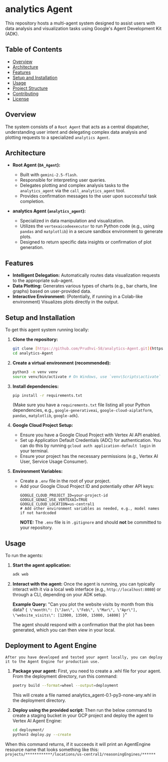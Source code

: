 # analytics Agent

This repository hosts a multi-agent system designed to assist users with data analysis and visualization tasks using Google's Agent Development Kit (ADK).

## Table of Contents

- [Overview](#overview)
- [Architecture](#architecture)
- [Features](#features)
- [Setup and Installation](#setup-and-installation)
- [Usage](#usage)
- [Project Structure](#project-structure)
- [Contributing](#contributing)
- [License](#license)

## Overview

The system consists of a `Root Agent` that acts as a central dispatcher, understanding user intent and delegating complex data analysis and plotting requests to a specialized `analytics Agent`.

## Architecture

- **Root Agent (`DA_Agent`):**
    - Built with `gemini-2.5-flash`.
    - Responsible for interpreting user queries.
    - Delegates plotting and complex analysis tasks to the `analytics_agent` via the `call_analytics_agent` tool.
    - Provides confirmation messages to the user upon successful task completion.

- **analytics Agent (`analytics_agent`):**
    - Specialized in data manipulation and visualization.
    - Utilizes the `vertexaicodeexecutor` to run Python code (e.g., using `pandas` and `matplotlib`) in a secure sandbox environment to generate plots.
    - Designed to return specific data insights or confirmation of plot generation.

## Features

- **Intelligent Delegation:** Automatically routes data visualization requests to the appropriate sub-agent.
- **Data Plotting:** Generates various types of charts (e.g., bar charts, line graphs) based on user-provided data.
- **Interactive Environment:** (Potentially, if running in a Colab-like environment) Visualizes plots directly in the output.

## Setup and Installation

To get this agent system running locally:

1.  **Clone the repository:**
    ```bash
    git clone [https://github.com/Prudhvi-58/analytics-Agent.git](https://github.com/Prudhvi-58/analytics-Agent.git)
    cd analytics-Agent
    ```

2.  **Create a virtual environment (recommended):**
    ```bash
    python3 -m venv venv
    source venv/bin/activate # On Windows, use `venv\Scripts\activate`
    ```

3.  **Install dependencies:**
    ```bash
    pip install -r requirements.txt
    ```
    (Make sure you have a `requirements.txt` file listing all your Python dependencies, e.g., `google-generativeai`, `google-cloud-aiplatform`, `pandas`, `matplotlib`, `google-adk`).

4.  **Google Cloud Project Setup:**
    - Ensure you have a Google Cloud Project with Vertex AI API enabled.
    - Set up Application Default Credentials (ADC) for authentication. You can do this by running `gcloud auth application-default login` in your terminal.
    - Ensure your project has the necessary permissions (e.g., Vertex AI User, Service Usage Consumer).

5.  **Environment Variables:**
    - Create a `.env` file in the root of your project.
    - Add your Google Cloud Project ID and potentially other API keys:
      ```
      GOOGLE_CLOUD_PROJECT_ID=your-project-id
      GOOGLE_GENAI_USE_VERTEXAI=TRUE
      GOOGLE_CLOUD_LOCATION=us-central1
      # Add other environment variables as needed, e.g., model names if not hardcoded
      ```
      **NOTE:** The `.env` file is in `.gitignore` and should **not** be committed to your repository.

## Usage

To run the agents:

1.  **Start the agent application:**
    ```bash
    adk web 
    ```

2.  **Interact with the agent:**
    Once the agent is running, you can typically interact with it via a local web interface (e.g., `http://localhost:8080`) or through a CLI, depending on your ADK setup.

    **Example Query:**
    "Can you plot the website visits by month from this data?
    `{ \"month\": [\"Jan\", \"Feb\", \"Mar\", \"Apr\"], \"website_visits\": [12000, 13500, 15000, 14800] }`"

    The agent should respond with a confirmation that the plot has been generated, which you can then view in your local.

## Deployment to Agent Engine

    After you have developed and tested your agent locally, you can deploy it to the Agent Engine for production use.

1.  **Package your agent:**
    First, you need to create a .whl file for your agent. From the deployment directory, run this command:
    ```bash
    poetry build --format=wheel --output=deployment
    ```
    This will create a file named analytics_agent-0.1-py3-none-any.whl in the deployment directory.

2.  **Deploy using the provided script:**
    Then run the below command to create a staging bucket in your GCP project and deploy the agent to Vertex AI Agent Engine:

    ```bash
    cd deployment/
    python3 deploy.py --create
    ```
When this command returns, if it succeeds it will print an AgentEngine resource name that looks something like this:
`projects/************/locations/us-central1/reasoningEngines/******`